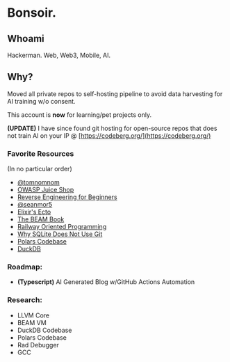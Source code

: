 # Bonsoir.

## Whoami
Hackerman.  Web, Web3, Mobile, AI.

## Why?
Moved all private repos to self-hosting pipeline to avoid data harvesting for AI training w/o consent.  


<p>
  
This account is **now** for learning/pet projects only.</p>

<p>

**(UPDATE)** I have since found git hosting for open-source repos that does not train AI on your IP @ [https://codeberg.org/](https://codeberg.org/)</p>

### Favorite Resources
(In no particular order)
- [@tomnomnom](https://github.com/tomnomnom)
- [OWASP Juice Shop](https://github.com/juice-shop/juice-shop)
- [Reverse Engineering for Beginners](https://beginners.re/)
- [@seanmor5](https://github.com/seanmor5)
- [Elixir's Ecto](https://github.com/elixir-ecto/ecto)
- [The BEAM Book](https://blog.stenmans.org/theBeamBook/)
- [Railway Oriented Programming](https://fsharpforfunandprofit.com/rop/)
- [Why SQLite Does Not Use Git](https://www.sqlite.org/whynotgit.html)
- [Polars Codebase](https://github.com/pola-rs/polars)
- [DuckDB](https://github.com/duckdb/duckdb)

### Roadmap:
- **(Typescript)** AI Generated Blog w/GitHub Actions Automation

### Research:
- LLVM Core
- BEAM VM
- DuckDB Codebase
- Polars Codebase
- Rad Debugger
- GCC
<!--
**0xV1c10u5/0xV1c10u5** is a ✨ _special_ ✨ repository because its `README.md` (this file) appears on your GitHub profile.

Here are some ideas to get you started:

- 🔭 I’m currently working on ...
- 🌱 I’m currently learning ...
- 👯 I’m looking to collaborate on ...
- 🤔 I’m looking for help with ...
- 💬 Ask me about ...
- 📫 How to reach me: ...
- 😄 Pronouns: ...
- ⚡ Fun fact: ...
-->
